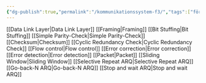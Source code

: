 ```yaml
---
{"dg-publish":true,"permalink":"/kommunikationssystem-f3/","tags":["föreläsning","kommunikationssystem"]}
---
```


[[Data Link Layer\|Data Link Layer]]
[[Framing\|Framing]]
[[Bit Stuffing\|Bit Stuffing]]
[[Simple Parity-Check\|Simple Parity-Check]]
[[Checksum\|Checksum]]
[[Cyclic Redundancy Check\|Cyclic Redundancy Check]]
[[Flow control\|Flow control]]
[[Error correction\|Error correction]]
[[Error detection\|Error detection]]
[[Packet\|Packet]]
[[Sliding Window\|Sliding Window]]
[[Selective Repeat ARQ\|Selective Repeat ARQ]]
[[Go-back-N ARQ\|Go-back-N ARQ]]
[[Stop and wait ARQ\|Stop and wait ARQ]]
